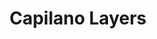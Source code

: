 ---
layout: product
product_id: 7027527942206
id: 7027527942206
title: Capilano Layers
body_html: >-
  <p>Taken at the Cleveland Dam in North Vancouver during the summer of
  2021.</p>

  <p>The haze from the BC wildfires created a moment of mixed emotions. Devastated that the forest fires were destroying acres of forest, but in awe of the volume and artistic layers between each hill.</p>
vendor: Connell McCarthy
product_type: Posters, Prints, & Visual Artwork
created_at: 2022-07-21T16:54:48-04:00
handle: capilano-layers
updated_at: 2022-11-23T19:55:27-05:00
published_at: 2022-07-21T16:59:43-04:00
template_suffix: ""
status: active
published_scope: global
tags: batch-06, fog, foggy, summer, sunset, Trees
admin_graphql_api_id: gid://shopify/Product/7027527942206
variants:
  - product_id: 7027527942206
    id: 39812632051774
    title: 8x10" / Full Colour
    price: "35.00"
    sku: CM-PP-B6-03-XXS-FC
    position: 1
    inventory_policy: continue
    compare_at_price: null
    fulfillment_service: manual
    inventory_management: shopify
    option1: 8x10"
    option2: Full Colour
    option3: null
    created_at: 2022-07-21T16:54:48-04:00
    updated_at: 2022-07-21T16:59:25-04:00
    taxable: true
    barcode: null
    grams: 208
    image_id: 29497243435070
    weight: 0.208
    weight_unit: kg
    inventory_item_id: 41908435976254
    inventory_quantity: 100
    old_inventory_quantity: 100
    requires_shipping: true
    admin_graphql_api_id: gid://shopify/ProductVariant/39812632051774
  - product_id: 7027527942206
    id: 39812632084542
    title: 8x10" / Black & White
    price: "35.00"
    sku: CM-PP-B6-03-XXS-FC
    position: 2
    inventory_policy: continue
    compare_at_price: null
    fulfillment_service: manual
    inventory_management: shopify
    option1: 8x10"
    option2: Black & White
    option3: null
    created_at: 2022-07-21T16:54:48-04:00
    updated_at: 2022-07-21T16:59:25-04:00
    taxable: true
    barcode: null
    grams: 208
    image_id: 29497243402302
    weight: 0.208
    weight_unit: kg
    inventory_item_id: 41908436009022
    inventory_quantity: 100
    old_inventory_quantity: 100
    requires_shipping: true
    admin_graphql_api_id: gid://shopify/ProductVariant/39812632084542
  - product_id: 7027527942206
    id: 39812632117310
    title: 8.5x11" / Full Colour
    price: "35.00"
    sku: CM-PP-B6-03-XS-FC
    position: 3
    inventory_policy: continue
    compare_at_price: null
    fulfillment_service: manual
    inventory_management: shopify
    option1: 8.5x11"
    option2: Full Colour
    option3: null
    created_at: 2022-07-21T16:54:48-04:00
    updated_at: 2022-07-21T16:59:25-04:00
    taxable: true
    barcode: null
    grams: 208
    image_id: 29497243435070
    weight: 0.208
    weight_unit: kg
    inventory_item_id: 41908436041790
    inventory_quantity: 100
    old_inventory_quantity: 100
    requires_shipping: true
    admin_graphql_api_id: gid://shopify/ProductVariant/39812632117310
  - product_id: 7027527942206
    id: 39812632150078
    title: 8.5x11" / Black & White
    price: "35.00"
    sku: CM-PP-B6-03-XS-BW
    position: 4
    inventory_policy: continue
    compare_at_price: null
    fulfillment_service: manual
    inventory_management: shopify
    option1: 8.5x11"
    option2: Black & White
    option3: null
    created_at: 2022-07-21T16:54:48-04:00
    updated_at: 2022-07-21T16:59:25-04:00
    taxable: true
    barcode: null
    grams: 208
    image_id: 29497243402302
    weight: 0.208
    weight_unit: kg
    inventory_item_id: 41908436074558
    inventory_quantity: 100
    old_inventory_quantity: 100
    requires_shipping: true
    admin_graphql_api_id: gid://shopify/ProductVariant/39812632150078
  - product_id: 7027527942206
    id: 39812632182846
    title: 13x19" / Full Colour
    price: "40.00"
    sku: CM-PP-B6-03-S-FC
    position: 5
    inventory_policy: continue
    compare_at_price: null
    fulfillment_service: manual
    inventory_management: shopify
    option1: 13x19"
    option2: Full Colour
    option3: null
    created_at: 2022-07-21T16:54:48-04:00
    updated_at: 2022-07-21T16:59:25-04:00
    taxable: true
    barcode: null
    grams: 208
    image_id: 29497243435070
    weight: 0.208
    weight_unit: kg
    inventory_item_id: 41908436107326
    inventory_quantity: 100
    old_inventory_quantity: 100
    requires_shipping: true
    admin_graphql_api_id: gid://shopify/ProductVariant/39812632182846
  - product_id: 7027527942206
    id: 39812632215614
    title: 13x19" / Black & White
    price: "40.00"
    sku: CM-PP-B6-03-S-BW
    position: 6
    inventory_policy: continue
    compare_at_price: null
    fulfillment_service: manual
    inventory_management: shopify
    option1: 13x19"
    option2: Black & White
    option3: null
    created_at: 2022-07-21T16:54:48-04:00
    updated_at: 2022-07-21T16:59:25-04:00
    taxable: true
    barcode: null
    grams: 208
    image_id: 29497243402302
    weight: 0.208
    weight_unit: kg
    inventory_item_id: 41908436140094
    inventory_quantity: 100
    old_inventory_quantity: 100
    requires_shipping: true
    admin_graphql_api_id: gid://shopify/ProductVariant/39812632215614
  - product_id: 7027527942206
    id: 39812632248382
    title: 16x20" / Full Colour
    price: "50.00"
    sku: CM-PP-B6-03-M-FC
    position: 7
    inventory_policy: continue
    compare_at_price: null
    fulfillment_service: manual
    inventory_management: shopify
    option1: 16x20"
    option2: Full Colour
    option3: null
    created_at: 2022-07-21T16:54:48-04:00
    updated_at: 2022-07-21T16:59:25-04:00
    taxable: true
    barcode: null
    grams: 208
    image_id: 29497243435070
    weight: 0.208
    weight_unit: kg
    inventory_item_id: 41908436172862
    inventory_quantity: 100
    old_inventory_quantity: 100
    requires_shipping: true
    admin_graphql_api_id: gid://shopify/ProductVariant/39812632248382
  - product_id: 7027527942206
    id: 39812632281150
    title: 16x20" / Black & White
    price: "50.00"
    sku: CM-PP-B6-03-M-BW
    position: 8
    inventory_policy: continue
    compare_at_price: null
    fulfillment_service: manual
    inventory_management: shopify
    option1: 16x20"
    option2: Black & White
    option3: null
    created_at: 2022-07-21T16:54:48-04:00
    updated_at: 2022-07-21T16:59:25-04:00
    taxable: true
    barcode: null
    grams: 208
    image_id: 29497243402302
    weight: 0.208
    weight_unit: kg
    inventory_item_id: 41908436205630
    inventory_quantity: 100
    old_inventory_quantity: 100
    requires_shipping: true
    admin_graphql_api_id: gid://shopify/ProductVariant/39812632281150
  - product_id: 7027527942206
    id: 39812632313918
    title: 20x24" / Full Colour
    price: "60.00"
    sku: CM-PP-B6-03-L-FC
    position: 9
    inventory_policy: continue
    compare_at_price: null
    fulfillment_service: manual
    inventory_management: shopify
    option1: 20x24"
    option2: Full Colour
    option3: null
    created_at: 2022-07-21T16:54:48-04:00
    updated_at: 2022-07-21T16:59:25-04:00
    taxable: true
    barcode: null
    grams: 208
    image_id: 29497243435070
    weight: 0.208
    weight_unit: kg
    inventory_item_id: 41908436238398
    inventory_quantity: 100
    old_inventory_quantity: 100
    requires_shipping: true
    admin_graphql_api_id: gid://shopify/ProductVariant/39812632313918
  - product_id: 7027527942206
    id: 39812632346686
    title: 20x24" / Black & White
    price: "60.00"
    sku: CM-PP-B6-03-L-BW
    position: 10
    inventory_policy: continue
    compare_at_price: null
    fulfillment_service: manual
    inventory_management: shopify
    option1: 20x24"
    option2: Black & White
    option3: null
    created_at: 2022-07-21T16:54:48-04:00
    updated_at: 2022-07-21T16:59:25-04:00
    taxable: true
    barcode: null
    grams: 208
    image_id: 29497243402302
    weight: 0.208
    weight_unit: kg
    inventory_item_id: 41908436271166
    inventory_quantity: 100
    old_inventory_quantity: 100
    requires_shipping: true
    admin_graphql_api_id: gid://shopify/ProductVariant/39812632346686
  - product_id: 7027527942206
    id: 39812632379454
    title: 20x30" / Full Colour
    price: "70.00"
    sku: CM-PP-B6-03-XL-FC
    position: 11
    inventory_policy: continue
    compare_at_price: null
    fulfillment_service: manual
    inventory_management: shopify
    option1: 20x30"
    option2: Full Colour
    option3: null
    created_at: 2022-07-21T16:54:48-04:00
    updated_at: 2022-07-21T16:59:25-04:00
    taxable: true
    barcode: null
    grams: 208
    image_id: 29497243435070
    weight: 0.208
    weight_unit: kg
    inventory_item_id: 41908436303934
    inventory_quantity: 100
    old_inventory_quantity: 100
    requires_shipping: true
    admin_graphql_api_id: gid://shopify/ProductVariant/39812632379454
  - product_id: 7027527942206
    id: 39812632412222
    title: 20x30" / Black & White
    price: "70.00"
    sku: CM-PP-B6-03-XL-BW
    position: 12
    inventory_policy: continue
    compare_at_price: null
    fulfillment_service: manual
    inventory_management: shopify
    option1: 20x30"
    option2: Black & White
    option3: null
    created_at: 2022-07-21T16:54:48-04:00
    updated_at: 2022-07-21T16:59:25-04:00
    taxable: true
    barcode: null
    grams: 208
    image_id: 29497243402302
    weight: 0.208
    weight_unit: kg
    inventory_item_id: 41908436336702
    inventory_quantity: 100
    old_inventory_quantity: 100
    requires_shipping: true
    admin_graphql_api_id: gid://shopify/ProductVariant/39812632412222
  - product_id: 7027527942206
    id: 39812632444990
    title: 24x36" / Full Colour
    price: "90.00"
    sku: CM-PP-B6-03-XXL-FC
    position: 13
    inventory_policy: continue
    compare_at_price: null
    fulfillment_service: manual
    inventory_management: shopify
    option1: 24x36"
    option2: Full Colour
    option3: null
    created_at: 2022-07-21T16:54:48-04:00
    updated_at: 2022-07-21T16:59:25-04:00
    taxable: true
    barcode: null
    grams: 208
    image_id: 29497243435070
    weight: 0.208
    weight_unit: kg
    inventory_item_id: 41908436369470
    inventory_quantity: 100
    old_inventory_quantity: 100
    requires_shipping: true
    admin_graphql_api_id: gid://shopify/ProductVariant/39812632444990
  - product_id: 7027527942206
    id: 39812632477758
    title: 24x36" / Black & White
    price: "90.00"
    sku: CM-PP-B6-03-XXL-BW
    position: 14
    inventory_policy: continue
    compare_at_price: null
    fulfillment_service: manual
    inventory_management: shopify
    option1: 24x36"
    option2: Black & White
    option3: null
    created_at: 2022-07-21T16:54:48-04:00
    updated_at: 2022-07-21T16:59:25-04:00
    taxable: true
    barcode: null
    grams: 208
    image_id: 29497243402302
    weight: 0.208
    weight_unit: kg
    inventory_item_id: 41908436402238
    inventory_quantity: 100
    old_inventory_quantity: 100
    requires_shipping: true
    admin_graphql_api_id: gid://shopify/ProductVariant/39812632477758
  - product_id: 7027527942206
    id: 39812632510526
    title: 30x40" / Full Colour
    price: "100.00"
    sku: CM-PP-B6-03-XXXL-FC
    position: 15
    inventory_policy: continue
    compare_at_price: null
    fulfillment_service: manual
    inventory_management: shopify
    option1: 30x40"
    option2: Full Colour
    option3: null
    created_at: 2022-07-21T16:54:48-04:00
    updated_at: 2022-07-21T16:59:25-04:00
    taxable: true
    barcode: null
    grams: 208
    image_id: 29497243435070
    weight: 0.208
    weight_unit: kg
    inventory_item_id: 41908436435006
    inventory_quantity: 100
    old_inventory_quantity: 100
    requires_shipping: true
    admin_graphql_api_id: gid://shopify/ProductVariant/39812632510526
  - product_id: 7027527942206
    id: 39812632543294
    title: 30x40" / Black & White
    price: "100.00"
    sku: CM-PP-B6-03-XXXL-BW
    position: 16
    inventory_policy: continue
    compare_at_price: null
    fulfillment_service: manual
    inventory_management: shopify
    option1: 30x40"
    option2: Black & White
    option3: null
    created_at: 2022-07-21T16:54:48-04:00
    updated_at: 2022-07-21T16:59:25-04:00
    taxable: true
    barcode: null
    grams: 208
    image_id: 29497243402302
    weight: 0.208
    weight_unit: kg
    inventory_item_id: 41908436467774
    inventory_quantity: 100
    old_inventory_quantity: 100
    requires_shipping: true
    admin_graphql_api_id: gid://shopify/ProductVariant/39812632543294
options:
  - product_id: 7027527942206
    id: 9034546511934
    name: Size
    position: 1
    values:
      - 8x10"
      - 8.5x11"
      - 13x19"
      - 16x20"
      - 20x24"
      - 20x30"
      - 24x36"
      - 30x40"
  - product_id: 7027527942206
    id: 9034546544702
    name: Color
    position: 2
    values:
      - Full Colour
      - Black & White
images:
  - product_id: 7027527942206
    id: 29497243435070
    position: 1
    created_at: 2022-07-21T16:55:09-04:00
    updated_at: 2022-07-21T16:55:11-04:00
    alt: null
    width: 1000
    height: 1500
    src: https://cdn.shopify.com/s/files/1/1624/2355/products/capilano-layers-colour.jpg?v=1658436911
    variant_ids:
      - 39812632051774
      - 39812632117310
      - 39812632182846
      - 39812632248382
      - 39812632313918
      - 39812632379454
      - 39812632444990
      - 39812632510526
    admin_graphql_api_id: gid://shopify/ProductImage/29497243435070
  - product_id: 7027527942206
    id: 29497243402302
    position: 2
    created_at: 2022-07-21T16:55:09-04:00
    updated_at: 2022-07-21T16:55:11-04:00
    alt: null
    width: 1000
    height: 1500
    src: https://cdn.shopify.com/s/files/1/1624/2355/products/capilano-layers-bw.jpg?v=1658436911
    variant_ids:
      - 39812632084542
      - 39812632150078
      - 39812632215614
      - 39812632281150
      - 39812632346686
      - 39812632412222
      - 39812632477758
      - 39812632543294
    admin_graphql_api_id: gid://shopify/ProductImage/29497243402302
  - product_id: 7027527942206
    id: 29497243467838
    position: 3
    created_at: 2022-07-21T16:55:10-04:00
    updated_at: 2022-07-21T16:55:10-04:00
    alt: null
    width: 2000
    height: 1800
    src: https://cdn.shopify.com/s/files/1/1624/2355/products/PAR_02_0001_2ddcbfaa-bc26-44ee-95b1-29366a718121.png?v=1658436910
    variant_ids: []
    admin_graphql_api_id: gid://shopify/ProductImage/29497243467838
  - product_id: 7027527942206
    id: 29846600646718
    position: 4
    created_at: 2022-11-23T19:55:27-05:00
    updated_at: 2022-11-23T19:55:27-05:00
    alt: null
    width: 1050
    height: 1574
    src: https://cdn.shopify.com/s/files/1/1624/2355/products/CapilanoLayers_Colour.jpg?v=1669251327
    variant_ids: []
    admin_graphql_api_id: gid://shopify/ProductImage/29846600646718
image:
  product_id: 7027527942206
  id: 29497243435070
  position: 1
  created_at: 2022-07-21T16:55:09-04:00
  updated_at: 2022-07-21T16:55:11-04:00
  alt: null
  width: 1000
  height: 1500
  src: https://cdn.shopify.com/s/files/1/1624/2355/products/capilano-layers-colour.jpg?v=1658436911
  variant_ids:
    - 39812632051774
    - 39812632117310
    - 39812632182846
    - 39812632248382
    - 39812632313918
    - 39812632379454
    - 39812632444990
    - 39812632510526
  admin_graphql_api_id: gid://shopify/ProductImage/29497243435070

---